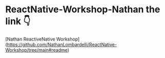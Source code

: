 # ReactNative-Workshop-Nathan the link 👇

[Nathan ReactiveNative Workshop] (https://github.com/NathanLombardelli/ReactNative-Workshop/tree/main#readme)
